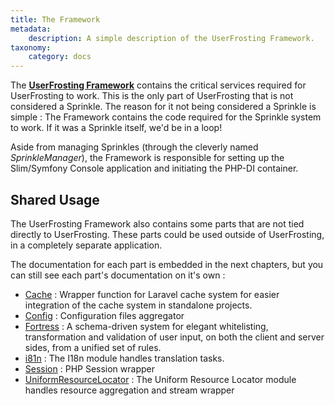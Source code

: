 ```yaml
---
title: The Framework
metadata:
    description: A simple description of the UserFrosting Framework.
taxonomy:
    category: docs
---
```


The [**UserFrosting Framework**](https://github.com/userfrosting/framework/) contains the critical services required for UserFrosting to work. This is the only part of UserFrosting that is not considered a Sprinkle. The reason for it not being considered a Sprinkle is simple : The Framework contains the code required for the Sprinkle system to work. If it was a Sprinkle itself, we'd be in a loop!

Aside from managing Sprinkles (through the cleverly named _SprinkleManager_), the Framework is responsible for setting up the Slim/Symfony Console application and initiating the PHP-DI container.

## Shared Usage
The UserFrosting Framework also contains some parts that are not tied directly to UserFrosting. These parts could be used outside of UserFrosting, in a completely separate application.

The documentation for each part is embedded in the next chapters, but you can still see each part's documentation on it's own : 
 - [Cache](https://github.com/userfrosting/framework/tree/develop-5.0/src/Cache) : Wrapper function for Laravel cache system for easier integration of the cache system in standalone projects.
 - [Config](https://github.com/userfrosting/framework/tree/develop-5.0/src/Config) : Configuration files aggregator
 - [Fortress](https://github.com/userfrosting/framework/tree/develop-5.0/src/Fortress) : A schema-driven system for elegant whitelisting, transformation and validation of user input, on both the client and server sides, from a unified set of rules.
 - [i81n](https://github.com/userfrosting/framework/tree/develop-5.0/src/I18n) : The I18n module handles translation tasks.
 - [Session](https://github.com/userfrosting/framework/tree/develop-5.0/src/Session) : PHP Session wrapper
 - [UniformResourceLocator](https://github.com/userfrosting/framework/tree/develop-5.0/src/UniformResourceLocator) : The Uniform Resource Locator module handles resource aggregation and stream wrapper
